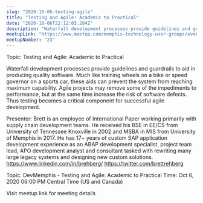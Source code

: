 ```yaml
---
slug: "2020-10-06-testing-agile"
title: "Testing and Agile: Academic to Practical"
date: "2020-10-06T22:12:03.284Z"
description: "Waterfall development processes provide guidelines and guardrails to aid in producing quality software. Much like training wheels on a bike or speed governor on a sports car, these aids can prevent the system from reaching maximum capability. Agile projects may remove some of the impediments to performance, but at the same time increase the risk of software defects. Thus testing becomes a critical component for successful agile development."
meetupLink: "https://www.meetup.com/memphis-technology-user-groups/events/wvmklrybcnbjb/"
meetupNumber: "23"
---
```


Topic: Testing and Agile: Academic to Practical

Waterfall development processes provide guidelines and guardrails to aid in producing quality software. Much like training wheels on a bike or speed governor on a sports car, these aids can prevent the system from reaching maximum capability. Agile projects may remove some of the impediments to performance, but at the same time increase the risk of software defects. Thus testing becomes a critical component for successful agile development.

Presenter:
Brett is an employee of International Paper working primarily with supply chain development teams. He received his BSE in EE/CS from University of Tennessee Knoxville in 2002 and MSBA in MIS from
University of Memphis in 2017. He has 17+ years of custom SAP application development experience as an ABAP development specialist, project team lead, APO development analyst and consultant tasked with rewriting many large legacy systems and designing new custom solutions.
https://www.linkedin.com/in/brehberg/
https://twitter.com/brettrehberg

Topic: DevMemphis - Testing and Agile: Academic to Practical
Time: Oct 6, 2020 06:00 PM Central Time (US and Canada)

Visit meetup link for meeting details